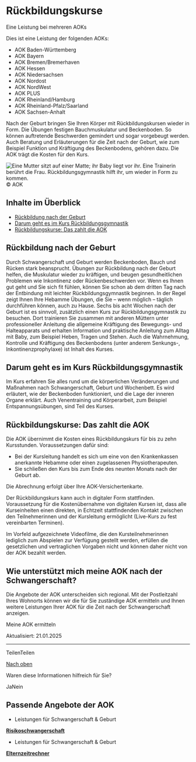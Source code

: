 # Rückbildungskurse

Eine Leistung bei mehreren AOKs

Dies ist eine Leistung der folgenden AOKs:

- AOK Baden-Württemberg
- AOK Bayern
- AOK Bremen/Bremerhaven
- AOK Hessen
- AOK Niedersachsen
- AOK Nordost
- AOK NordWest
- AOK PLUS
- AOK Rheinland/Hamburg
- AOK Rheinland-Pfalz/Saarland
- AOK Sachsen-Anhalt

Nach der Geburt bringen Sie Ihren Körper mit Rückbildungskursen wieder in Form. Die Übungen festigen Bauchmuskulatur und Beckenboden. So können auftretende Beschwerden gemindert und sogar vorgebeugt werden. Auch Beratung und Erläuterungen für die Zeit nach der Geburt, wie zum Beispiel Funktion und Kräftigung des Beckenbodens, gehören dazu. Die AOK trägt die Kosten für den Kurs.

![Eine Mutter sitzt auf einer Matte; ihr Baby liegt vor ihr. Eine Trainerin berührt die Frau. Rückbildungsgymnastik hilft ihr, um wieder in Form zu kommen. ](https://www.aok.de/pk/magazin/cms/fileadmin/_processed_/1/3/csm_rueckbildungskurse_150c9cac8f.jpg.webp)© AOK

## Inhalte im Überblick

- [Rückbildung nach der Geburt](https://www.aok.de/pk/leistungen/schwangerschaft-geburt/rueckbildungskurse/#c1590606827)
- [Darum geht es im Kurs Rückbildungsgymnastik](https://www.aok.de/pk/leistungen/schwangerschaft-geburt/rueckbildungskurse/#c1590606828)
- [Rückbildungskurse: Das zahlt die AOK](https://www.aok.de/pk/leistungen/schwangerschaft-geburt/rueckbildungskurse/#c1590606829)

## Rückbildung nach der Geburt

Durch Schwangerschaft und Geburt werden Beckenboden, Bauch und Rücken stark beansprucht. Übungen zur Rückbildung nach der Geburt helfen, die Muskulatur wieder zu kräftigen, und beugen gesundheitlichen Problemen wie Inkontinenz oder Rückenbeschwerden vor. Wenn es Ihnen gut geht und Sie sich fit fühlen, können Sie schon ab dem dritten Tag nach der Entbindung mit leichter Rückbildungsgymnastik beginnen. In der Regel zeigt Ihnen Ihre Hebamme Übungen, die Sie – wenn möglich – täglich durchführen können, auch zu Hause. Sechs bis acht Wochen nach der Geburt ist es sinnvoll, zusätzlich einen Kurs zur Rückbildungsgymnastik zu besuchen. Dort trainieren Sie zusammen mit anderen Müttern unter professioneller Anleitung die allgemeine Kräftigung des Bewegungs- und Halteapparats und erhalten Information und praktische Anleitung zum Alltag mit Baby, zum Beispiel Heben, Tragen und Stehen. Auch die Wahrnehmung, Kontrolle und Kräftigung des Beckenbodens (unter anderem Senkungs-, Inkontinenzprophylaxe) ist Inhalt des Kurses.

## Darum geht es im Kurs Rückbildungsgymnastik

Im Kurs erfahren Sie alles rund um die körperlichen Veränderungen und Maßnahmen nach Schwangerschaft, Geburt und Wochenbett. Es wird erläutert, wie der Beckenboden funktioniert, und die Lage der inneren Organe erklärt. Auch Venentraining und Körperarbeit, zum Beispiel Entspannungsübungen, sind Teil des Kurses.

## Rückbildungskurse: Das zahlt die AOK

Die AOK übernimmt die Kosten eines Rückbildungskurs für bis zu zehn Kursstunden. Voraussetzungen dafür sind:

- Bei der Kursleitung handelt es sich um eine von den Krankenkassen anerkannte Hebamme oder einen zugelassenen Physiotherapeuten.
- Sie schließen den Kurs bis zum Ende des neunten Monats nach der Geburt ab.

Die Abrechnung erfolgt über Ihre AOK-Versichertenkarte.

Der Rückbildungskurs kann auch in digitaler Form stattfinden. Voraussetzung für die Kostenübernahme von digitalen Kursen ist, dass alle Kurseinheiten einen direkten, in Echtzeit stattfindenden Kontakt zwischen den Teilnehmerinnen und der Kursleitung ermöglicht (Live-Kurs zu fest vereinbarten Terminen).

Im Vorfeld aufgezeichnete Videofilme, die den Kursteilnehmerinnen lediglich zum Abspielen zur Verfügung gestellt werden, erfüllen die gesetzlichen und vertraglichen Vorgaben nicht und können daher nicht von der AOK bezahlt werden.

## Wie unterstützt mich meine AOK nach der Schwangerschaft?

Die Angebote der AOK unterscheiden sich regional. Mit der Postleitzahl Ihres Wohnorts können wir die für Sie zuständige AOK ermitteln und Ihnen weitere Leistungen Ihrer AOK für die Zeit nach der Schwangerschaft anzeigen.

Meine AOK ermitteln

Aktualisiert: 21.01.2025

* * *

TeilenTeilen

[Nach oben](https://www.aok.de/pk/leistungen/schwangerschaft-geburt/rueckbildungskurse/#main-content)

Waren diese Informationen hilfreich für Sie?

JaNein

## Passende Angebote der AOK

- Leistungen für Schwangerschaft & Geburt

[**Risikoschwangerschaft**](https://www.aok.de/pk/leistungen/schwangerschaft-geburt/risikoschwangerschaft/)

- Leistungen für Schwangerschaft & Geburt

[**Elternzeitrechner**](https://www.aok.de/pk/leistungen/schwangerschaft-geburt/elternzeitrechner/)